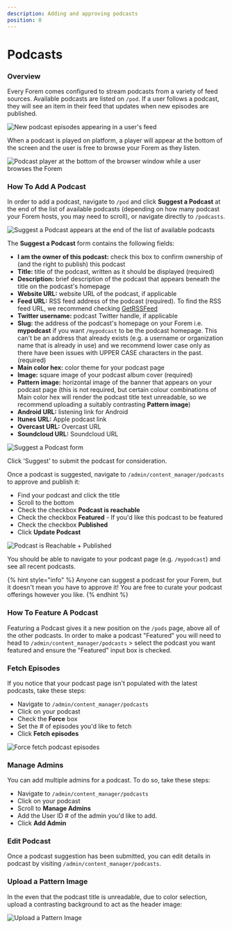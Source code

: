 ```yaml
---
description: Adding and approving podcasts
position: 0
---
```


# Podcasts

### Overview

Every Forem comes configured to stream podcasts from a variety of feed sources. Available podcasts are listed on `/pod`. If a user follows a podcast, they will see an item in their feed that updates when new episodes are published. 

![New podcast episodes appearing in a user's feed](https://raw.githubusercontent.com/forem/admin-docs/main/static/img/podcastEpisodesInFeed.png)

When a podcast is played on platform, a player will appear at the bottom of the screen and the user is free to browse your Forem as they listen.

![Podcast player at the bottom of the browser window while a user browses the Forem](https://raw.githubusercontent.com/forem/admin-docs/main/static/img/podcastBrowserPlayer.png)

### How To Add A Podcast

In order to add a podcast, navigate to `/pod` and click **Suggest a Podcast** at the end of the list of available podcasts (depending on how many podcast your Forem hosts, you may need to scroll), or navigate directly to `/podcasts`. 

![Suggest a Podcast appears at the end of the list of available podcasts](https://raw.githubusercontent.com/forem/admin-docs/main/static/img/podcastSuggest.png)

The **Suggest a Podcast** form contains the following fields:

* **I am the owner of this podcast:** check this box to confirm ownership of (and the right to publish) this podcast
* **Title:** title of the podcast, written as it should be displayed (required)
* **Description:** brief description of the podcast that appears beneath the title on the podcast's homepage
* **Website URL:** website URL of the podcast, if applicable
* **Feed URL:** RSS feed address of the podcast (required). To find the RSS feed URL, we recommend checking [GetRSSFeed](https://getrssfeed.com/)
* **Twitter username:** podcast Twitter handle, if applicable
* **Slug:** the address of the podcast's homepage on your Forem i.e. **mypodcast** if you want `/mypodcast` to be the podcast homepage. This can't be an address that already exists (e.g. a username or organization name that is already in use) and we recommend lower case only as there have been issues with UPPER CASE characters in the past. (required)
* **Main color hex:**  color theme for your podcast page 
* **Image:** square image of your podcast album cover (required)
* **Pattern image:** horizontal image of the banner that appears on your podcast page (this is not required, but certain colour combinations of Main color hex will render the podcast title text unreadable, so we recommend uploading a suitably contrasting **Pattern image**)
* **Android URL:** listening link for Android
* **Itunes URL:** Apple podcast link
* **Overcast URL:** Overcast URL
* **Soundcloud URL:** Soundcloud URL

![Suggest a Podcast form](https://raw.githubusercontent.com/forem/admin-docs/main/static/img/podcastSuggestionForm.png)

Click 'Suggest' to submit the podcast for consideration.

Once a podcast is suggested, navigate to `/admin/content_manager/podcasts` to approve and publish it:

* Find your podcast and click the title
* Scroll to the bottom
* Check the checkbox **Podcast is reachable**
* Check the checkbox **Featured** - If you'd like this podcast to be featured
* Check the checkbox **Published**
* Click **Update Podcast**

![Podcast is Reachable + Published](https://user-images.githubusercontent.com/19507316/144723195-5b26d465-ac9b-46dc-a3e4-9ad9dc957aa1.png)

You should be able to navigate to your podcast page \(e.g. `/mypodcast`\) and see all recent podcasts.

{% hint style="info" %}
Anyone can suggest a podcast for your Forem, but it doesn't mean you have to approve it! You are free to curate your podcast offerings however you like.
{% endhint %}

### How To Feature A Podcast
Featuring a Podcast gives it a new position on the `/pods` page, above all of the other podcasts. In order to make a podcast "Featured" you will need to head to `/admin/content_manager/podcasts` > select the podcast you want featured and ensure the "Featured" input box is checked.

### Fetch Episodes

If you notice that your podcast page isn't populated with the latest podcasts, take these steps:

* Navigate to `/admin/content_manager/podcasts`
* Click on your podcast
* Check the **Force** box
* Set the \# of episodes you'd like to fetch
* Click **Fetch episodes**

![Force fetch podcast episodes](https://raw.githubusercontent.com/forem/admin-docs/main/static/img/podcastFetch.png)

### Manage Admins

You can add multiple admins for a podcast. To do so, take these steps:

* Navigate to `/admin/content_manager/podcasts`
* Click on your podcast
* Scroll to **Manage Admins**
* Add the User ID \# of the admin you'd like to add.
* Click **Add Admin**

### Edit Podcast

Once a podcast suggestion has been submitted, you can edit details in podcast by visiting `/admin/content_manager/podcasts`.   

### Upload a Pattern Image

In the even that the podcast title is unreadable, due to color selection, upload a contrasting background to act as the header image:

![Upload a Pattern Image](https://raw.githubusercontent.com/forem/admin-docs/main/static/img/podcastBackgroundImage.png)



